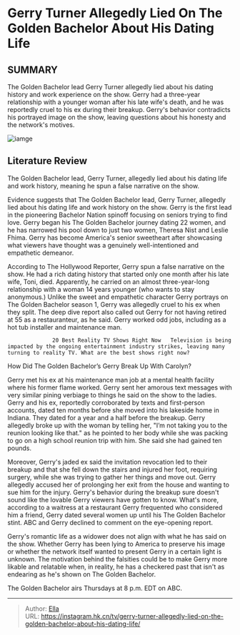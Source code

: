 # Gerry Turner Allegedly Lied On The Golden Bachelor About His Dating Life


## SUMMARY 



  The Golden Bachelor lead Gerry Turner allegedly lied about his dating history and work experience on the show.   Gerry had a three-year relationship with a younger woman after his late wife&#39;s death, and he was reportedly cruel to his ex during their breakup.   Gerry&#39;s behavior contradicts his portrayed image on the show, leaving questions about his honesty and the network&#39;s motives.  

![iamge](https://static1.srcdn.com/wordpress/wp-content/uploads/2023/11/embargo-until-11_23-morning-why-the-golden-bachelor-s-gerry-turner-should-choose-leslie-fhima.jpg)

## Literature Review
The Golden Bachelor lead, Gerry Turner, allegedly lied about his dating life and work history, meaning he spun a false narrative on the show.




Evidence suggests that The Golden Bachelor lead, Gerry Turner, allegedly lied about his dating life and work history on the show. Gerry is the first lead in the pioneering Bachelor Nation spinoff focusing on seniors trying to find love. Gerry began his The Golden Bachelor journey dating 22 women, and he has narrowed his pool down to just two women, Theresa Nist and Leslie Fhima. Gerry has become America&#39;s senior sweetheart after showcasing what viewers have thought was a genuinely well-intentioned and empathetic demeanor.




According to The Hollywood Reporter, Gerry spun a false narrative on the show. He had a rich dating history that started only one month after his late wife, Toni, died. Apparently, he carried on an almost three-year-long relationship with a woman 14 years younger (who wants to stay anonymous.) Unlike the sweet and empathetic character Gerry portrays on The Golden Bachelor season 1, Gerry was allegedly cruel to his ex when they split. The deep dive report also called out Gerry for not having retired at 55 as a restauranteur, as he said. Gerry worked odd jobs, including as a hot tub installer and maintenance man.

                  20 Best Reality TV Shows Right Now   Television is being impacted by the ongoing entertainment industry strikes, leaving many turning to reality TV. What are the best shows right now?    


 How Did The Golden Bachelor’s Gerry Break Up With Carolyn? 
         




Gerry met his ex at his maintenance man job at a mental health facility where his former flame worked. Gerry sent her amorous text messages with very similar pining verbiage to things he said on the show to the ladies. Gerry and his ex, reportedly corroborated by texts and first-person accounts, dated ten months before she moved into his lakeside home in Indiana. They dated for a year and a half before the breakup. Gerry allegedly broke up with the woman by telling her, &#34;I’m not taking you to the reunion looking like that.&#34; as he pointed to her body while she was packing to go on a high school reunion trip with him. She said she had gained ten pounds.

Moreover, Gerry&#39;s jaded ex said the invitation revocation led to their breakup and that she fell down the stairs and injured her foot, requiring surgery, while she was trying to gather her things and move out. Gerry allegedly accused her of prolonging her exit from the house and wanting to sue him for the injury. Gerry&#39;s behavior during the breakup sure doesn&#39;t sound like the lovable Gerry viewers have gotten to know. What&#39;s more, according to a waitress at a restaurant Gerry frequented who considered him a friend, Gerry dated several women up until his The Golden Bachelor stint. ABC and Gerry declined to comment on the eye-opening report.




Gerry&#39;s romantic life as a widower does not align with what he has said on the show. Whether Gerry has been lying to America to preserve his image or whether the network itself wanted to present Gerry in a certain light is unknown. The motivation behind the falsities could be to make Gerry more likable and relatable when, in reality, he has a checkered past that isn&#39;t as endearing as he&#39;s shown on The Golden Bachelor.



The Golden Bachelor airs Thursdays at 8 p.m. EDT on ABC.






---

> Author: [Ella](https://instagram.hk.cn/)  
> URL: https://instagram.hk.cn/tv/gerry-turner-allegedly-lied-on-the-golden-bachelor-about-his-dating-life/  

